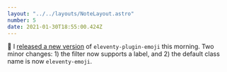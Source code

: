 ```yaml
---
layout: "../../layouts/NoteLayout.astro"
number: 5
date: 2021-01-30T18:55:00.424Z
---
```


🚀 I [released a new version](https://npm.im/eleventy-plugin-emoji) of `eleventy-plugin-emoji` this morning. Two minor changes: 1) the filter now supports a label, and 2) the default class name is now `eleventy-emoji`.